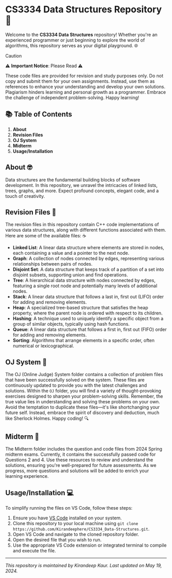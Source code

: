 # CS3334 Data Structures Repository 🌟

Welcome to the **CS3334 Data Structures** repository! Whether you're an experienced programmer or just beginning to explore the world of algorithms, this repository serves as your digital playground. 🌐

> [!CAUTION]
> ⚠️ **Important Notice**: Please Read ⚠️
> 
> These code files are provided for revision and study purposes only. Do not copy and submit them for your own assignments. Instead, use them as references to enhance your understanding and develop your own solutions. Plagiarism hinders learning and personal growth as a programmer. Embrace the challenge of independent problem-solving. Happy learning!

## 📚 Table of Contents

1. **About**
2. **Revision Files**
3. **OJ System**
4. **Midterm**
5. **Usage/Installation**

## About 🤓

Data structures are the fundamental building blocks of software development. In this repository, we unravel the intricacies of linked lists, trees, graphs, and more. Expect profound concepts, elegant code, and a touch of creativity.

## Revision Files 📝

The revision files in this repository contain C++ code implementations of various data structures, along with different functions associated with them. Here are some of the available files: ☕

- **Linked List**: A linear data structure where elements are stored in nodes, each containing a value and a pointer to the next node.
- **Graph**: A collection of nodes connected by edges, representing various relationships between pairs of nodes.
- **Disjoint Set**: A data structure that keeps track of a partition of a set into disjoint subsets, supporting union and find operations.
- **Tree**: A hierarchical data structure with nodes connected by edges, featuring a single root node and potentially many levels of additional nodes.
- **Stack**: A linear data structure that follows a last in, first out (LIFO) order for adding and removing elements.
- **Heap**: A specialized tree-based structure that satisfies the heap property, where the parent node is ordered with respect to its children.
- **Hashing**: A technique used to uniquely identify a specific object from a group of similar objects, typically using hash functions.
- **Queue**: A linear data structure that follows a first in, first out (FIFO) order for adding and removing elements.
- **Sorting**: Algorithms that arrange elements in a specific order, often numerical or lexicographical.


## OJ System 🚀

The OJ (Online Judge) System folder contains a collection of problem files that have been successfully solved on the system. These files are continuously updated to provide you with the latest challenges and solutions. Within the `OJ` folder, you will find a variety of thought-provoking exercises designed to sharpen your problem-solving skills. Remember, the true value lies in understanding and solving these problems on your own. Avoid the temptation to duplicate these files—it's like shortchanging your future self. Instead, embrace the spirit of discovery and deduction, much like Sherlock Holmes. Happy coding! 🔍


## Midterm 📝

The Midterm folder includes the question and code files from 2024 Spring midterm exams. Currently, it contains the successfully passed code for Questions 2 and 4. Use these resources to review and understand the solutions, ensuring you're well-prepared for future assessments. As we progress, more questions and solutions will be added to enrich your learning experience.


## Usage/Installation 💻

To simplify running the files on VS Code, follow these steps:

1. Ensure you have [VS Code](https://code.visualstudio.com/) installed on your system.
2. Clone this repository to your local machine using `git clone https://github.com/Kirandeephere/CS3334_Data-Structures.git`.
3. Open VS Code and navigate to the cloned repository folder.
4. Open the desired file that you wish to run.
5. Use the appropriate VS Code extension or integrated terminal to compile and execute the file.

---

*This repository is maintained by Kirandeep Kaur. Last updated on May 19, 2024.*
